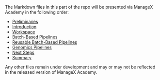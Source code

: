 The Markdown files in this part of the repo will be presented via ManageX Academy in the following order:

- [Preliminaries](/genomics/pipeline/prelims.md)
- [Introduction](/genomics/pipeline/intro.md)
- [Workspace](/genomics/pipeline/workspace.md) <!--- TODO --->
- [Batch-Based Pipelines](/genomics/pipeline/batch.md)
- [Reusable Batch-Based Pipelines](/genomics/pipeline/reusable_batch.md)
- [Genomics Pipelines](/genomics/pipeline/discipline_specific.md)
- [Next Steps](/genomics/pipeline/nextsteps.md)
- [Summary](/genomics/pipeline/summary.md) 

<!--- TODO --->

Any other files remain under development and may or may not be reflected in the released version of ManageX Academy.